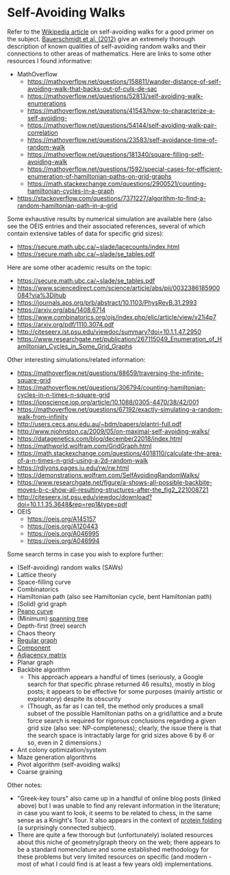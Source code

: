 # Self-Avoiding Walks

Refer to the [Wikipedia
article](https://en.wikipedia.org/wiki/Self-avoiding_walk) on self-avoiding
walks for a good primer on the subject. [Bauerschmidt et al.
(2012)](https://www.ihes.fr/~duminil/publi/saw_lecture_notes.pdf) give an
extremely thorough description of known qualities of self-avoiding random walks
and their connections to other areas of mathematics. Here are links to some
other resources I found informative:

 - MathOverflow
   - https://mathoverflow.net/questions/158811/wander-distance-of-self-avoiding-walk-that-backs-out-of-culs-de-sac
   - https://mathoverflow.net/questions/52813/self-avoiding-walk-enumerations
   - https://mathoverflow.net/questions/41543/how-to-characterize-a-self-avoiding-
   - https://mathoverflow.net/questions/54144/self-avoiding-walk-pair-correlation
   - https://mathoverflow.net/questions/23583/self-avoidance-time-of-random-walk
   - https://mathoverflow.net/questions/181340/square-filling-self-avoiding-walk
   - https://mathoverflow.net/questions/1592/special-cases-for-efficient-enumeration-of-hamiltonian-paths-on-grid-graphs
   - https://math.stackexchange.com/questions/2900521/counting-hamiltonian-cycles-in-a-graph
 - https://stackoverflow.com/questions/7371227/algorithm-to-find-a-random-hamiltonian-path-in-a-grid
 
Some exhaustive results by numerical simulation are available here (also see
the OEIS entries and their associated references, several of which contain
extensive tables of data for specific grid sizes):

 - https://secure.math.ubc.ca/~slade/lacecounts/index.html
 - https://secure.math.ubc.ca/~slade/se_tables.pdf
 
Here are some other academic results on the topic:

 - https://secure.math.ubc.ca/~slade/se_tables.pdf
 - https://www.sciencedirect.com/science/article/abs/pii/0032386185900084?via%3Dihub
 - https://journals.aps.org/prb/abstract/10.1103/PhysRevB.31.2993
 - https://arxiv.org/abs/1408.6714
 - https://www.combinatorics.org/ojs/index.php/eljc/article/view/v21i4p7
 - https://arxiv.org/pdf/1110.3074.pdf
 - http://citeseerx.ist.psu.edu/viewdoc/summary?doi=10.1.1.47.2950
 - https://www.researchgate.net/publication/267115049_Enumeration_of_Hamiltonian_Cycles_in_Some_Grid_Graphs
 
Other interesting simulations/related information:

 - https://mathoverflow.net/questions/88659/traversing-the-infinite-square-grid
 - https://mathoverflow.net/questions/306794/counting-hamiltonian-cycles-in-n-times-n-square-grid
 - https://iopscience.iop.org/article/10.1088/0305-4470/38/42/001
 - https://mathoverflow.net/questions/67192/exactly-simulating-a-random-walk-from-infinity
 - http://users.cecs.anu.edu.au/~bdm/papers/plantri-full.pdf
 - http://www.njohnston.ca/2009/05/on-maximal-self-avoiding-walks/
 - https://datagenetics.com/blog/december22018/index.html
 - https://mathworld.wolfram.com/GridGraph.html
 - https://math.stackexchange.com/questions/4018110/calculate-the-area-of-a-n-times-n-grid-using-a-2d-random-walk
 - https://rdlyons.pages.iu.edu/rw/rw.html
 - https://demonstrations.wolfram.com/SelfAvoidingRandomWalks/
 - https://www.researchgate.net/figure/a-shows-all-possible-backbite-moves-b-c-show-all-resulting-structures-after-the_fig2_221008721
 - http://citeseerx.ist.psu.edu/viewdoc/download?doi=10.1.1.35.3648&rep=rep1&type=pdf
 - OEIS
     - https://oeis.org/A145157
     - https://oeis.org/A120443
     - https://oeis.org/A046995
     - https://oeis.org/A046994
 
Some search terms in case you wish to explore further:

 - (Self-avoiding) random walks (SAWs)
 - Lattice theory
 - Space-filling curve
 - Combinatorics
 - Hamiltonian path (also see Hamiltonian cycle, bent Hamiltonian path)
 - (Solid) grid graph
 - [Peano curve](https://en.wikipedia.org/wiki/Peano_curve)
 - (Minimum) [spanning tree](https://en.wikipedia.org/wiki/Spanning_tree)
 - Depth-first (tree) search
 - Chaos theory
 - [Regular graph](https://en.wikipedia.org/wiki/Regular_graph)
 - [Component](https://en.wikipedia.org/wiki/Component_(graph_theory))
 - [Adjacency matrix](https://en.wikipedia.org/wiki/Adjacency_matrix)
 - Planar graph
 - Backbite algorithm
     - This approach appears a handful of times (seriously, a Google search for
         that specific phrase returned 46 results), mostly in blog posts; it
         appears to be effective for some purposes (mainly artistic or
         exploratory) despite its obscurity
     - (Though, as far as I can tell, the method only produces a small subset
         of the possible Hamiltonian paths on a grid/lattice and a brute force
         search is required for rigorous conclusions regarding a given grid
         size (also see: NP-completeness); clearly, the issue there is that the
         search space is intractably large for grid sizes above 6 by 6 or so,
         even in 2 dimensions.)
 - Ant colony optimization/system
 - Maze generation algorithms
 - Pivot algorithm (self-avoiding walks)
 - Coarse graining

Other notes:

 - "Greek-key tours" also came up in a handful of online blog posts (linked
     above) but I was unable to find any relevant information in the
     literature; in case you want to look, it seems to be related to chess, in
     the same sense as a Knight's Tour. It also appears in the context of
     [protein
     folding](https://en.wikipedia.org/wiki/Beta_sheet#Greek_key_motif) (a
     surprisingly connected subject).
 - There are quite a few thorough but (unfortunately) isolated resources about
     this niche of geometry/graph theory on the web; there appears to be a
     standard nomenclature and some established methodology for these problems
     but very limited resources on specific (and modern - most of what I could
     find is at least a few years old) implementations.
